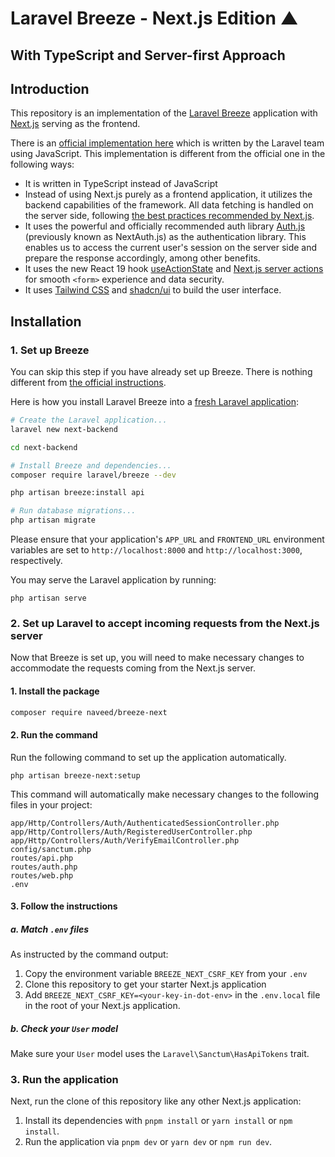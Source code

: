 # Laravel Breeze - Next.js Edition ▲

## With TypeScript and Server-first Approach

## Introduction

This repository is an implementation of the [Laravel Breeze](https://laravel.com/docs/starter-kits) application
with [Next.js](https://nextjs.org) serving as the frontend.

There is an [official implementation here](https://github.com/laravel/breeze-next) which is written by the Laravel team
using JavaScript. This implementation is different from the official one in the following ways:

- It is written in TypeScript instead of JavaScript
- Instead of using Next.js purely as a frontend application, it utilizes the backend capabilities of the framework. All
  data fetching is handled on the server side,
  following [the best practices recommended by Next.js](https://nextjs.org/docs/app/building-your-application/data-fetching).
- It uses the powerful and officially recommended auth library [Auth.js](https://authjs.dev/) (previously known as
  NextAuth.js) as the authentication library. This enables
  us to access the current user's session on the server side and prepare the response accordingly, among other benefits.
- It uses the new React 19 hook [useActionState](https://react.dev/reference/react/useActionState)
  and [Next.js server actions](https://nextjs.org/docs/app/building-your-application/data-fetching/server-actions-and-mutations)
  for smooth `<form>` experience and data
  security.
- It uses [Tailwind CSS](https://tailwindcss.com/) and [shadcn/ui](https://ui.shadcn.com/) to build the user interface.

## Installation

### 1. Set up Breeze

You can skip this step if you have already set up Breeze. There is nothing different
from [the official instructions](https://laravel.com/docs/starter-kits#laravel-breeze).

Here is how you install Laravel Breeze into
a [fresh Laravel application](https://laravel.com/docs/installation):

```bash
# Create the Laravel application...
laravel new next-backend

cd next-backend

# Install Breeze and dependencies...
composer require laravel/breeze --dev

php artisan breeze:install api

# Run database migrations...
php artisan migrate
```

Please ensure that your application's `APP_URL` and `FRONTEND_URL` environment variables are set to
`http://localhost:8000` and `http://localhost:3000`, respectively.

You may serve the Laravel application by running:

```
php artisan serve
```

### 2. Set up Laravel to accept incoming requests from the Next.js server

Now that Breeze is set up, you will need to make necessary changes to accommodate the requests coming from the Next.js
server.

#### 1. Install the package

```bash
composer require naveed/breeze-next
```

#### 2. Run the command

Run the following command to set up the application automatically.

```
php artisan breeze-next:setup 
```

This command will automatically make necessary changes to the following files in your project:

```
app/Http/Controllers/Auth/AuthenticatedSessionController.php
app/Http/Controllers/Auth/RegisteredUserController.php
app/Http/Controllers/Auth/VerifyEmailController.php
config/sanctum.php
routes/api.php
routes/auth.php
routes/web.php
.env
```

#### 3. Follow the instructions

##### a. Match `.env` files

As instructed by the command output:

1. Copy the environment variable `BREEZE_NEXT_CSRF_KEY` from your `.env`
2. Clone this repository to get your starter Next.js application
3. Add `BREEZE_NEXT_CSRF_KEY=<your-key-in-dot-env>`
   in the `.env.local` file in the root of your Next.js application.

##### b. Check your `User` model

Make sure your `User` model uses the `Laravel\Sanctum\HasApiTokens` trait.

### 3. Run the application

Next, run the clone of this repository like any other Next.js application:

1. Install its dependencies with `pnpm install` or `yarn install` or `npm install`.
2. Run the application via `pnpm dev` or `yarn dev` or `npm run dev`.
